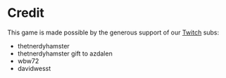 # Credit

This game is made possible by the generous support of our [Twitch](https://twitch.com/sorskoot) subs:

- thetnerdyhamster
- thetnerdyhamster gift to azdalen
- wbw72
- davidwesst
